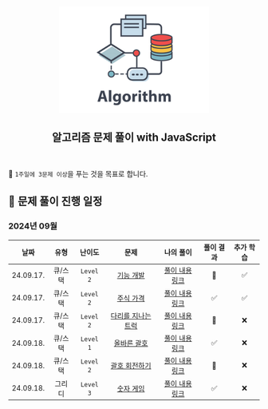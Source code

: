 [//]: # 'URL 변수 정의'
[func-dev]: https://school.programmers.co.kr/learn/courses/30/lessons/42586
[func-dev-sol]: https://github.com/candymask0712/algorithm-with-js/blob/main/stack_queue/pro_lv2_function-development.js
[stock-price]: https://school.programmers.co.kr/learn/courses/30/lessons/42584
[stock-price-sol]: https://github.com/candymask0712/algorithm-with-js/blob/main/stack_queue/pro_lv2_stock-price.js
[truck-bridge]: https://school.programmers.co.kr/learn/courses/30/lessons/42583
[truck-bridge-sol]: https://github.com/candymask0712/algorithm-with-js/blob/main/stack_queue/pro_lv2_trucks-crossing-bridge.js
[correct-brackets]: https://school.programmers.co.kr/learn/courses/30/lessons/12909
[correct-brackets-sol]: https://github.com/candymask0712/algorithm-with-js/blob/main/pro_lv1_correct-brackets.js
[rotate-brackets]: https://school.programmers.co.kr/learn/courses/30/lessons/76502
[rotate-brackets-sol]: https://github.com/candymask0712/algorithm-with-js/blob/main/pro_lv1_correct-brackets.js
[number-game]: https://school.programmers.co.kr/learn/courses/30/lessons/12987
[number-game-sol]: https://github.com/candymask0712/algorithm-with-js/blob/main/pro_lv3_number-game.js

<div align="center">
  <br />
  <img src="./assets/algorithm.png" alt="Algorithm" width="300px" />
  <br />
  <h2>알고리즘 문제 풀이 with JavaScript</h2>
  <br />
</div>

🎯 `1주일에 3문제 이상`을 푸는 것을 목표로 합니다.

## 📅 문제 풀이 진행 일정

### 2024년 09월

| 날짜       | 유형    | 난이도    | 문제                                | 나의 풀이                              | 풀이 결과 | 추가 학습 |
|:----------:|:-------:|:---------:|:-----------------------------------:|:--------------------------------------:|:---------:|:---------:|
| 24.09.17.  | 큐/스택 | `Level 2` | [기능 개발][func-dev]               | [풀이 내용 링크][func-dev-sol]         | 🚸        | ✅        |
| 24.09.17.  | 큐/스택 | `Level 2` | [주식 가격][stock-price]            | [풀이 내용 링크][stock-price-sol]      | ✅        | ✅        |
| 24.09.17.  | 큐/스택 | `Level 2` | [다리를 지나는 트럭][truck-bridge]  | [풀이 내용 링크][truck-bridge-sol]     | 🚸        | ❌        |
| 24.09.18.  | 큐/스택 | `Level 1` | [올바른 괄호][correct-brackets]     | [풀이 내용 링크][correct-brackets-sol] | ✅        | ❌        |
| 24.09.18.  | 큐/스택 | `Level 2` | [괄호 회전하기][rotate-brackets]    | [풀이 내용 링크][rotate-brackets-sol]  | 🚸        | ❌        |
| 24.09.18.  | 그리디  | `Level 3` | [숫자 게임][number-game]        | [풀이 내용 링크][number-game-sol]      | ✅        | ❌        |